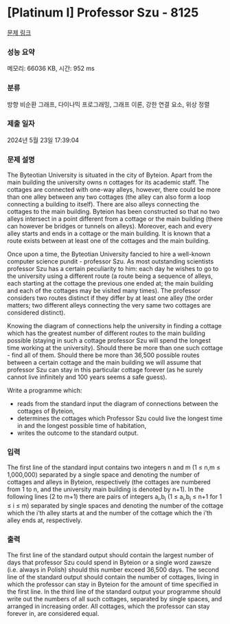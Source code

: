 # [Platinum I] Professor Szu - 8125 

[문제 링크](https://www.acmicpc.net/problem/8125) 

### 성능 요약

메모리: 66036 KB, 시간: 952 ms

### 분류

방향 비순환 그래프, 다이나믹 프로그래밍, 그래프 이론, 강한 연결 요소, 위상 정렬

### 제출 일자

2024년 5월 23일 17:39:04

### 문제 설명

<p>The Byteotian University is situated in the city of Byteion. Apart from the main building the university owns n cottages for its academic staff. The cottages are connected with one-way alleys, however, there could be more than one alley between any two cottages (the alley can also form a loop connecting a building to itself). There are also alleys connecting the cottages to the main building. Byteion has been constructed so that no two alleys intersect in a point different from a cottage or the main building (there can however be bridges or tunnels on alleys). Moreover, each and every alley starts and ends in a cottage or the main building. It is known that a route exists between at least one of the cottages and the main building.</p>

<p>Once upon a time, the Byteotian University fancied to hire a well-known computer science pundit - professor Szu. As most outstanding scientists professor Szu has a certain peculiarity to him: each day he wishes to go to the university using a different route (a route being a sequence of alleys, each starting at the cottage the previous one ended at; the main building and each of the cottages may be visited many times). The professor considers two routes distinct if they differ by at least one alley (the order matters; two different alleys connecting the very same two cottages are considered distinct).</p>

<p>Knowing the diagram of connections help the university in finding a cottage which has the greatest number of different routes to the main building possible (staying in such a cottage professor Szu will spend the longest time working at the university). Should there be more than one such cottage - find all of them. Should there be more than 36,500 possible routes between a certain cottage and the main building we will assume that professor Szu can stay in this particular cottage forever (as he surely cannot live infinitely and 100 years seems a safe guess).</p>

<p>Write a programme which:</p>

<ul>
	<li>reads from the standard input the diagram of connections between the cottages of Byteion,</li>
	<li>determines the cottages which Professor Szu could live the longest time in and the longest possible time of habitation,</li>
	<li>writes the outcome to the standard output.</li>
</ul>

### 입력 

 <p>The first line of the standard input contains two integers n and m (1 ≤ n,m ≤ 1,000,000) separated by a single space and denoting the number of cottages and alleys in Byteion, respectively (the cottages are numbered from 1 to n, and the university main building is denoted by n+1). In the following lines (2 to m+1) there are pairs of integers a<sub>i</sub>,b<sub>i</sub> (1 ≤ a<sub>i</sub>,b<sub>i</sub> ≤ n+1 for 1 ≤ i ≤ m) separated by single spaces and denoting the number of the cottage which the i’th alley starts at and the number of the cottage which the i’th alley ends at, respectively.</p>

### 출력 

 <p>The first line of the standard output should contain the largest number of days that professor Szu could spend in Byteion or a single word zawsze (i.e. always in Polish) should this number exceed 36,500 days. The second line of the standard output should contain the number of cottages, living in which the professor can stay in Byteion for the amount of time specified in the first line. In the third line of the standard output your programme should write out the numbers of all such cottages, separated by single spaces, and arranged in increasing order. All cottages, which the professor can stay forever in, are considered equal.</p>

